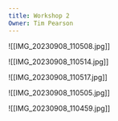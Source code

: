 ```yaml
---
title: Workshop 2
Owner: Tim Pearson
---
```

![[IMG_20230908_110508.jpg]]

![[IMG_20230908_110514.jpg]]

![[IMG_20230908_110517.jpg]]

![[IMG_20230908_110505.jpg]]

![[IMG_20230908_110459.jpg]]


